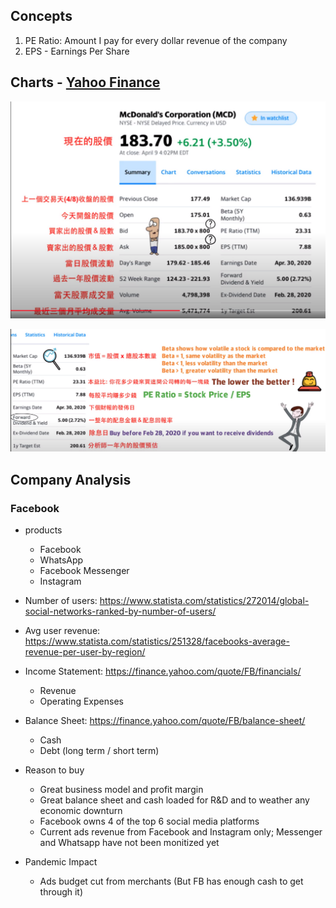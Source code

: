 ## Concepts
1. PE Ratio: Amount I pay for every dollar revenue of the company
2. EPS - Earnings Per Share

## Charts - <a href="https://ca.finance.yahoo.com/">Yahoo Finance</a>

![alt text](chart_1.png) <br />

![alt text](chart_2.png) <br />

## Company Analysis
### Facebook

* products
    * Facebook
    * WhatsApp
    * Facebook Messenger
    * Instagram

* Number of users: https://www.statista.com/statistics/272014/global-social-networks-ranked-by-number-of-users/

* Avg user revenue: https://www.statista.com/statistics/251328/facebooks-average-revenue-per-user-by-region/

* Income Statement: https://finance.yahoo.com/quote/FB/financials/
    - Revenue
    - Operating Expenses

* Balance Sheet: https://finance.yahoo.com/quote/FB/balance-sheet/
    - Cash
    - Debt (long term / short term)

* Reason to buy
    - Great business model and profit margin
    - Great balance sheet and cash loaded for R&D and to weather any economic downturn
    - Facebook owns 4 of the top 6 social media platforms
    - Current ads revenue from Facebook and Instagram only; Messenger and Whatsapp have not been monitized yet

* Pandemic Impact
    - Ads budget cut from merchants (But FB has enough cash to get through it)